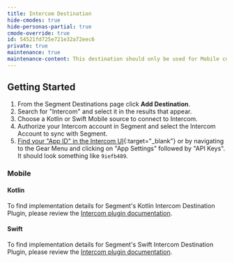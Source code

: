 ```yaml
---
title: Intercom Destination
hide-cmodes: true
hide-personas-partial: true
cmode-override: true
id: 54521fd725e721e32a72eec6
private: true
maintenance: true
maintenance-content: This destination should only be used for Mobile connections. New versions of the destination are available for browser and server connections. See [Intercom Cloud Mode (Actions)](/docs/connections/destinations/catalog/actions-intercom-cloud/) and [Intercom Web (Actions)](/docs/connections/destinations/catalog/actions-intercom-web/) for more information.
---
```


## Getting Started

1.  From the Segment Destinations page click **Add Destination**.
2.  Search for "Intercom" and select it in the results that appear.
3.  Choose a Kotlin or Swift Mobile source to connect to Intercom.
4.  Authorize your Intercom account in Segment and select the Intercom Account to sync with Segment.
5. [Find your "App ID" in the Intercom UI](https://docs.intercom.com/faqs-and-troubleshooting/getting-set-up/where-can-i-find-my-app-id){:target="_blank"} or by navigating to the Gear Menu and clicking on "App Settings" followed by "API Keys". It should look something like `9iefb489`.


### Mobile

#### Kotlin

To find implementation details for Segment's Kotlin Intercom Destination Plugin, please review the [Intercom plugin documentation](/docs/connections/sources/catalog/libraries/mobile/kotlin-android/destination-plugins/intercom-kotlin-android/).

#### Swift

To find implementation details for Segment's Swift Intercom Destination Plugin, please review the [Intercom plugin documentation](/docs/connections/sources/catalog/libraries/mobile/apple/destination-plugins/intercom-swift/).

